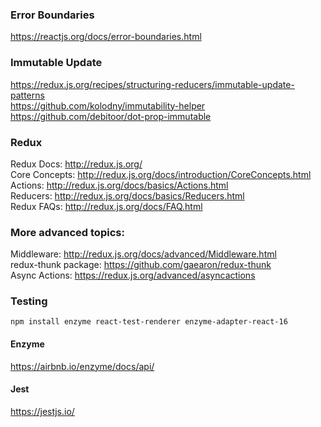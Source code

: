 ### Error Boundaries
https://reactjs.org/docs/error-boundaries.html


### Immutable Update
https://redux.js.org/recipes/structuring-reducers/immutable-update-patterns<br>
https://github.com/kolodny/immutability-helper<br>
https://github.com/debitoor/dot-prop-immutable<br>

### Redux
Redux Docs: http://redux.js.org/<br>
Core Concepts: http://redux.js.org/docs/introduction/CoreConcepts.html<br>
Actions: http://redux.js.org/docs/basics/Actions.html<br>
Reducers: http://redux.js.org/docs/basics/Reducers.html<br>
Redux FAQs: http://redux.js.org/docs/FAQ.html<br>

### More advanced topics:
Middleware: http://redux.js.org/docs/advanced/Middleware.html<br>
redux-thunk package: https://github.com/gaearon/redux-thunk<br>
Async Actions: https://redux.js.org/advanced/asyncactions<br>


### Testing
```
npm install enzyme react-test-renderer enzyme-adapter-react-16
```
#### Enzyme
https://airbnb.io/enzyme/docs/api/
#### Jest
https://jestjs.io/
